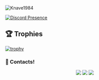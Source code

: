 
<img src="https://komarev.com/ghpvc/?username=Knave1984&label=Ziyaretçi%20Sayısı&color=552b75" alt="Knave1984" />

[![Discord Presence](https://lanyard-profile-readme.vercel.app/api/250274369996062721)](https://discord.com/users/250274369996062721)


## 🏆 Trophies
[![trophy](https://github-profile-trophy.vercel.app/?username=Knave1984&theme=dracula&column=7)](https://github.com/ryo-ma/github-profile-trophy)



<h3>🌟 Contacts!</h3>
<p align="center">
     <a href="https://www.instagram.com/knavexrd" target"blank_"><img src="https://img.shields.io/badge/INSTAGRAM%20-DC3175.svg?&style=for-the-badge&logo=instagram&logoColor=white"></a>
 <a href="https://open.spotify.com/user/xryp4xg3imyctiaxxltzq4bvj" target"blank_"><img src="https://img.shields.io/badge/Spotify%20-1ed760.svg?&style=for-the-badge&logo=spotify&logoColor=white"></a>
      <a href="https://discord.com/users/250274369996062721" target"blank_"><img src="https://img.shields.io/badge/Discord-ffbb00?style=for-the-badge&logo=discord&logoColor=white"></a>

</p>
